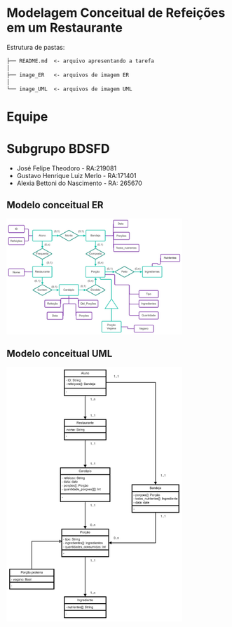 # Modelagem Conceitual de Refeições em um Restaurante

Estrutura de pastas:

~~~
├── README.md  <- arquivo apresentando a tarefa
│
├── image_ER   <- arquivos de imagem ER
│
└── image_UML  <- arquivos de imagem UML
~~~

# Equipe
# Subgrupo BDSFD

* José Felipe Theodoro - RA:219081
* Gustavo Henrique Luiz Merlo - RA:171401
* Alexia Bettoni do Nascimento - RA: 265670

## Modelo conceitual ER
<img src="imagem_ER.jpeg" width="400px" height="auto">

## Modelo conceitual UML
<img src="imagem_UML.jpeg" width="400px" height="auto">
